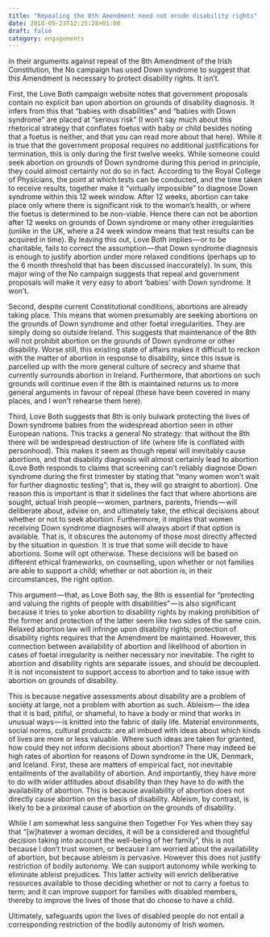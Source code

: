 ```yaml
---
title: "Repealing the 8th Amendment need not erode disability rights"
date: 2018-05-23T12:25:28+01:00
draft: false
category: engagements
---
```

In their arguments against repeal of the 8th Amendment of the Irish Constitution, the No campaign has used Down syndrome to suggest that this Amendment is necessary to protect disability rights. It isn’t.

First, the Love Both campaign website notes that government proposals contain no explicit ban upon abortion on grounds of disability diagnosis. It infers from this that “babies with disabilities” and “babies with Down syndrome” are placed at “serious risk” (I won’t say much about this rhetorical strategy that conflates foetus with baby or child besides noting that a foetus is neither, and that you can read more about that here). While it is true that the government proposal requires no additional justifications for termination, this is only during the first twelve weeks. While someone could seek abortion on grounds of Down syndrome during this period in principle, they could almost certainly not do so in fact. According to the Royal College of Physicians, the point at which tests can be conducted, and the time taken to receive results, together make it “virtually impossible” to diagnose Down syndrome within this 12 week window. After 12 weeks, abortion can take place only where there is significant risk to the woman’s health, or where the foetus is determined to be non-viable. Hence there can not be abortion after 12 weeks on grounds of Down syndrome or many other irregularities (unlike in the UK, where a 24 week window means that test results can be acquired in time). By leaving this out, Love Both implies — or to be charitable, fails to correct the assumption — that Down syndrome diagnosis is enough to justify abortion under more relaxed conditions (perhaps up to the 6 month threshold that has been discussed inaccurately). In sum, this major wing of the No campaign suggests that repeal and government proposals will make it very easy to abort ‘babies’ with Down syndrome. It won’t.

Second, despite current Constitutional conditions, abortions are already taking place. This means that women presumably are seeking abortions on the grounds of Down syndrome and other foetal irregularities. They are simply doing so outside Ireland. This suggests that maintenance of the 8th will not prohibit abortion on the grounds of Down syndrome or other disability. Worse still, this existing state of affairs makes it difficult to reckon with the matter of abortion in response to disability, since this issue is parcelled up with the more general culture of secrecy and shame that currently surrounds abortion in Ireland. Furthermore, that abortions on such grounds will continue even if the 8th is maintained returns us to more general arguments in favour of repeal (these have been covered in many places, and I won’t rehearse them here).

Third, Love Both suggests that 8th is only bulwark protecting the lives of Down syndrome babies from the widespread abortion seen in other European nations. This tracks a general No strategy: that without the 8th there will be widespread destruction of life (where life is conflated with personhood). This makes it seem as though repeal will inevitably cause abortions, and that disability diagnosis will almost certainly lead to abortion (Love Both responds to claims that screening can’t reliably diagnose Down syndrome during the first trimester by stating that “many women won’t wait for further diagnostic testing”; that is, they will go straight to abortion). One reason this is important is that it sidelines the fact that where abortions are sought, actual Irish people — women, partners, parents, friends — will deliberate about, advise on, and ultimately take, the ethical decisions about whether or not to seek abortion. Furthermore, it implies that women receiving Down syndrome diagnoses will always abort if that option is available. That is, it obscures the autonomy of those most directly affected by the situation in question. It is true that some will decide to have abortions. Some will opt otherwise. These decisions will be based on different ethical frameworks, on counselling, upon whether or not families are able to support a child; whether or not abortion is, in their circumstances, the right option.

This argument — that, as Love Both say, the 8th is essential for “protecting and valuing the rights of people with disabilities” — is also significant because it tries to yoke abortion to disability rights by making prohibition of the former and protection of the latter seem like two sides of the same coin. Relaxed abortion law will infringe upon disability rights; protection of disability rights requires that the Amendment be maintained. However, this connection between availability of abortion and likelihood of abortion in cases of foetal irregularity is neither necessary nor inevitable. The right to abortion and disability rights are separate issues, and should be decoupled. It is not inconsistent to support access to abortion and to take issue with abortion on grounds of disability.

This is because negative assessments about disability are a problem of society at large, not a problem with abortion as such. Ableism— the idea that it is bad, pitiful, or shameful, to have a body or mind that works in unusual ways — is knitted into the fabric of daily life. Material environments, social norms, cultural products: are all imbued with ideas about which kinds of lives are more or less valuable. Where such ideas are taken for granted, how could they not inform decisions about abortion? There may indeed be high rates of abortion for reasons of Down syndrome in the UK, Denmark, and Iceland. First, these are matters of empirical fact, not inevitable entailments of the availability of abortion. And importantly, they have more to do with wider attitudes about disability than they have to do with the availability of abortion. This is because availability of abortion does not directly cause abortion on the basis of disability. Ableism, by contrast, is likely to be a proximal cause of abortion on the grounds of disability.

While I am somewhat less sanguine then Together For Yes when they say that “[w]hatever a woman decides, it will be a considered and thoughtful decision taking into account the well-being of her family”, this is not because I don’t trust women, or because I am worried about the availability of abortion, but because ableism is pervasive. However this does not justify restriction of bodily autonomy. We can support autonomy while working to eliminate ableist prejudices. This latter activity will enrich deliberative resources available to those deciding whether or not to carry a foetus to term; and it can improve support for families with disabled members, thereby to improve the lives of those that do choose to have a child.

Ultimately, safeguards upon the lives of disabled people do not entail a corresponding restriction of the bodily autonomy of Irish women.